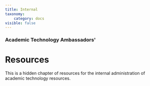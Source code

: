 ```yaml
---
title: Internal
taxonomy:
    category: docs
visible: false
---
```


### Academic Technology Ambassadors'

# Resources

This is a hidden chapter of resources for the internal administration of academic technology resources.
